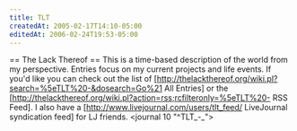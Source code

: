 ```yaml
---
title: TLT
createdAt: 2005-02-17T14:10-05:00
editedAt: 2006-02-24T19:53-05:00
---
```


== The Lack Thereof ==
This is a time-based description of the world from my perspective. Entries focus on my current projects and life events. If you'd like you can check out the list of [http://thelackthereof.org/wiki.pl?search=%5eTLT%20-&dosearch=Go%21 All Entries] or the [http://thelackthereof.org/wiki.pl?action=rss;rcfilteronly=%5eTLT%20- RSS Feed]. I also have a [http://www.livejournal.com/users/tlt_feed/ LiveJournal syndication feed] for LJ friends.
<journal 10 "^TLT_-_">


